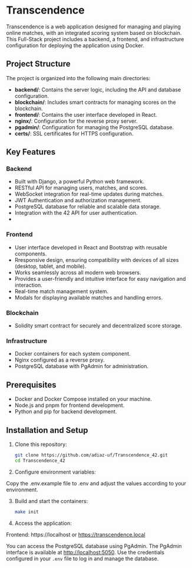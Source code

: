# Transcendence

Transcendence is a web application designed for managing and playing online matches, with an integrated scoring system based on blockchain. This Full-Stack project includes a backend, a frontend, and infrastructure configuration for deploying the application using Docker.

## Project Structure

The project is organized into the following main directories:

- **backend/**: Contains the server logic, including the API and database configuration.
- **blockchain/**: Includes smart contracts for managing scores on the blockchain.
- **frontend/**: Contains the user interface developed in React.
- **nginx/**: Configuration for the reverse proxy server.
- **pgadmin/**: Configuration for managing the PostgreSQL database.
- **certs/**: SSL certificates for HTTPS configuration.

## Key Features

### Backend
- Built with Django, a powerful Python web framework.
- RESTful API for managing users, matches, and scores.
- WebSocket integration for real-time updates during matches.
- JWT Authentication and authorization management.
- PostgreSQL database for reliable and scalable data storage.
- Integration with the 42 API for user authentication.
- 
### Frontend
- User interface developed in React and Bootstrap with reusable components.
- Rresponsive design, ensuring compatibility with devices of all sizes (desktop, tablet, and mobile).
- Works seamlessly across all modern web browsers.
- Provides a user-friendly and intuitive interface for easy navigation and interaction.
- Real-time match management system.
- Modals for displaying available matches and handling errors.

### Blockchain
- Solidity smart contract for securely and decentralized score storage.

### Infrastructure
- Docker containers for each system component.
- Nginx configured as a reverse proxy.
- PostgreSQL database with PgAdmin for administration.

## Prerequisites

- Docker and Docker Compose installed on your machine.
- Node.js and pnpm for frontend development.
- Python and pip for backend development.

## Installation and Setup

1. Clone this repository:
   ```bash
   git clone https://github.com/adiaz-uf/Transcendence_42.git
   cd Transcendence_42
   ```
2. Configure environment variables:

Copy the .env.example file to .env and adjust the values according to your environment.

3. Build and start the containers:
   ```bash
   make init
   ```
4. Access the application:

Frontend: https://localhost or https://transcendence.local

You can access the PostgreSQL database using PgAdmin. The PgAdmin interface is available at [http://localhost:5050](http://localhost:5050). Use the credentials configured in your `.env` file to log in and manage the database.
